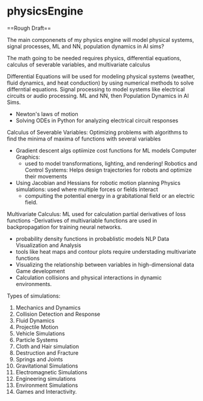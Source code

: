 # physicsEngine
==Rough Draft==

The main componenets of my physics engine will model physical systems, signal processes, ML and NN, population dynamics in AI sims? 

The math going to be needed requires physics, differential equations, calculus of severable variables, and multivariate calculus

Differential Equations will be used for modeling physical systems (weather, fluid dynamics, and heat conduction) by using numerical methods to solve differntial equations. Signal processing to model systems like electrical circuits or audio processing. ML and NN, then Population Dynamics in AI Sims. 
- Newton's laws of motion
- Solving ODEs in Python for analyzing electrical circuit responses

Calculus of Severable Variables: Optimizing problems with algorithms to find the minima of maxima of functions with several variables
- Gradient descent algs optiimize cost functions for ML models
  Computer Graphics:
  - used to model transformations, lighting, and rendering!
 Robotics and Control Systems: Helps design trajectories for robots and optimize their movements
- Using Jacobian and Hessians for robotic motion planning
  Physics simulations: used where multiple forces or fields interact
  - compuiting the potential energy in a grabitational field or an electric field.

 Multivariate Calculus: ML used for calculation partial derivatives of loss functions
 -Derivatives of multivariable functions are used in backpropagation for training neural networks. 
 - probability density functions in probablistic models
  NLP
Data Visualization and Analysis
- tools like heat maps and contour plots require understading multivariate functions
-   Visualizing the relationship between variables in high-dimensional data
Game development
- Calculation collisions and physical interactions in dynamic environments. 

Types of simulations: 
1. Mechanics and Dynamics 
2. Collision Detection and Response
3. Fluid Dynamics
4. Projectile Motion 
5. Vehicle Simulations 
6. Particle Systems
7. Cloth and Hair simulation 
8. Destruction and Fracture 
9. Springs and Joints 
10. Gravitational Simulations 
11. Electromagnetic Simulations
12. Engineering simulations
13. Environment Simulations 
14. Games and Interactivity. 

